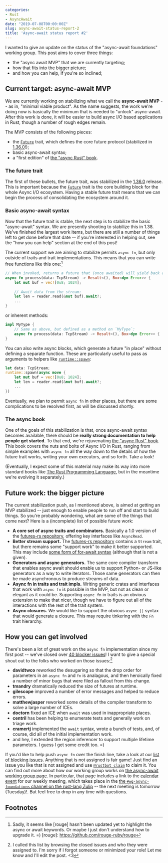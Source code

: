 ```yaml
---
categories:
- Rust
- AsyncAwait
date: "2019-07-08T00:00:00Z"
slug: async-await-status-report-2
title: 'Async-await status report #2'
---
```


I wanted to give an update on the status of the "async-await
foundations" working group. This post aims to cover three things:

- the "async await MVP" that we are currently targeting;
- how that fits into the bigger picture;
- and how you can help, if you're so inclined;

## Current target: async-await MVP

We are currently working on stabilizing what we call the **async-await
MVP** -- as in, "minimal viable product". As the name suggests, the
work we're doing now is basically the minimum that is needed to
"unlock" async-await. After this work is done, it will be easier to
build async I/O based applications in Rust, though a number of rough
edges remain.

The MVP consists of the following pieces:

- the [`Future`] trait, which defines the core future protocol (stabilized in [1.36.0]!);
- basic async-await syntax;
- a "first edition" of [the "async Rust" book][a-b].

[`Future`]: https://doc.rust-lang.org/std/future/trait.Future.html
[1.36.0]: https://blog.rust-lang.org/2019/07/04/Rust-1.36.0.html

### The future trait

The first of these bullets, the future trait, was stabilized in the
[1.36.0] release. This is important because the [`Future`] trait is the
core building block for the whole Async I/O ecosystem. Having a stable
future trait means that we can begin the process of consolidating the
ecosystem around it.

### Basic async-await syntax

Now that the future trait is stable, the next step is to stabilize the
basic "async-await" syntax. We are presently shooting to stabilize
this in 1.38. We've finished the largest work items, but there are
still a number of things left to get done before that date -- if
you're interested in helping out, see the "how you can help" section
at the end of this post!

The current support we are aiming to stabilize permits `async fn`, but
only outside of traits and trait implementations. This means that you
can write free functions like this one:[^highlight]

[^highlight]: Sadly, it seems like [rouge] hasn't been updated yet to highlight the async or await keywords. Or maybe I just don't understand how to upgrade it. =)
[rouge]: https://github.com/rouge-ruby/rouge

```rust
// When invoked, returns a future that (once awaited) will yield back a result:
async fn process(data: TcpStream) -> Result<(), Box<dyn Error>> {
    let mut buf = vec![0u8; 1024];
    
    // Await data from the stream:
    let len = reader.read(&mut buf).await?;
    ...
}
```

or inherent methods:

```rust
impl MyType {
    // Same as above, but defined as a method on `MyType`:
    async fn process(data: TcpStream) -> Result<(), Box<dyn Error>> { .. }
}
```

You can also write async blocks, which generate a future "in place"
without defining a separate function. These are particularly useful to
pass as arguments to helpers like [`runtime::spawn`][spawn]:

[spawn]: https://docs.rs/runtime/0.3.0-alpha.5/runtime/fn.spawn.html

```rust
let data: TcpStream;
runtime::spawn(async move {
    let mut buf = vec![0u8; 1024];
    let len = reader.read(&mut buf).await?;
    ...
})
```

Eventually, we plan to permit `async fn` in other places, but there
are some complications to be resolved first, as will be discussed
shortly.

### The async book

One of the goals of this stabilization is that, once async-await
syntax becomes available, there should be **really strong
documentation to help people get started**. To that end, we're
rejuvenating [the "async Rust" book][a-b]. This book covers the nuts
and bolts of Async I/O in Rust, ranging from simple examples with
`async fn` all the way down to the details of how the future trait
works, writing your own executors, and so forth. Take a look!

[a-b]: https://rust-lang.github.io/async-book/index.html

(Eventually, I expect some of this material may make its way into more
standard books like [The Rust Programming Language][trpl], but in the
meantime we're evolving it separately.)

[trpl]: https://doc.rust-lang.org/book/

## Future work: the bigger picture

The current stabilization push, as I mentioned above, is aimed at
getting an MVP stabilized -- just enough to enable people to run off
and start to build things. So you're probably wondering, what are some
of the things that come next? Here is a (incomplete) list of possible
future work:

- **A core set of async traits and combinators.** Basically a 1.0
  version of the [futures-rs repository][fr], offering key interfaces
  like `AsyncRead`.
- **Better stream support.** The [futures-rs repository][fr] contains
  a `Stream` trait, but there remains some "support work" to make it
  better supported. This may include [some form of for-await
  syntax][for-await] (although that is not a given).
- **Generators and async generators.** The same core compiler
  transform that enables async await should enable us to support
  Python- or JS-like generators as a way to write iterators. Those
  same generators can then be made asynchronous to produce streams of
  data.
- **Async fn in traits and trait impls.** Writing generic crates and
  interfaces that work with `async fn` is possible in the MVP, but not
  as clean or elegant as it could be. Supporting `async fn` in traits
  is an obvious extension to make that nicer, though we have to figure
  out all of the interactions with the rest of the trait system.
- **Async closures.** We would like to support the obvious `async ||`
  syntax that would generate a closure. This may require tinkering
  with the `Fn` trait hierarchy.

[for-await]: https://boats.gitlab.io/blog/post/for-await-i/
[fr]: https://github.com/rust-lang-nursery/futures-rs

## How you can get involved

There's been a lot of great work on the `async fn` implementation
since my first post -- we've closed over [40 blocker issues]!  I want
to give a special shout out to the folks who worked on those
issues:[^forgot]

[40 blocker issues]: https://github.com/rust-lang/rust/issues?q=is%3Aissue+label%3AAsyncAwait-Blocking+is%3Aclosed
[^forgot]: I culled this list by browsing the closed issues and who they were assigned to. I'm sorry if I forgot someone or minimized your role! Let me know and I'll edit the post. <3

- **davidtwco** reworked the desugaring so that the drop order for
  parameters in an `async fn` and `fn` is analagous, and then
  heroically fixed a number of minor bugs that were filed as fallout
  from this change.
- **tmandry** dramatically reduced the size of futures at runtime.
- **gilescope** improved a number of error messages and helped to reduce
  errors.
- **matthewjasper** reworked some details of the compiler transform to
  solve a large number of ICEs.
- **doctorn** fixed an ICE when `await` was used in inappropriate places.
- **centril** has been helping to enumerate tests and generally work on
  triage work.
- **cramertj** implemented the `await` syntax, wrote a bunch of tests,
  and, of course, did all of the initial implementation work.
- and hey, I extended the region inferencer to support multiple
  lifetime parameters. I guess I get some credit too. =)

If you'd like to help push `async fn` over the finish line, take a
look at our [list of blocking issues][blocking]. Anything that is not
assigned is fair game! Just find an issue you like that is not
assigned and use [`@rustbot claim`][claim] to claim it. You can find
out more about how our working group works on [the async-await working
group page][wg]. In particular, that page includes a link to the
[calendar event][cal] for our weekly meeting, which takes place in the
[the `#wg-async-foundations` channel on the rust-lang Zulip][Zulip] --
the next meeting is tomorrow (Tuesday)!. But feel free to drop in any
time with questions.

## Footnotes

[claim]: https://github.com/rust-lang/triagebot/wiki/Assignment
[wg]: https://github.com/rust-lang/compiler-team/tree/master/working-groups/async-await
[cal]: https://calendar.google.com/calendar/r/eventedit/copy/NjQzdWExaDF2OGlqM3QwN2hncWI5Y2o1dm5fMjAxOTA2MTFUMTcwMDAwWiA2dTVycnRjZTZscnR2MDdwZmkzZGFtZ2p1c0Bn/bmlrb21hdHNha2lzQGdtYWlsLmNvbQ?scp=ALL&pli=1&sf=true
[Zulip]: https://rust-lang.zulipchat.com/#narrow/stream/187312-wg-async-foundations
[blocking]: https://github.com/rust-lang/rust/labels/AsyncAwait-Blocking
[E-mentor]: https://github.com/rust-lang/rust/issues?q=is%3Aopen+label%3AAsyncAwait-Blocking+label%3AE-mentor
